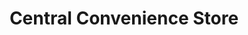 ---
title: "Central Convenience Store"
url: /mallot-sattian/central-convenience-store/
shop: convenience
---